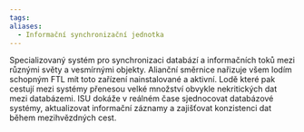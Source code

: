 ```yaml
---
tags: 
aliases:
  - Informační synchronizační jednotka
---
```

Specializovaný systém pro synchronizaci databází a informačních toků mezi různými světy a vesmírnými objekty. Alianční směrnice nařizuje všem lodím schopným FTL mít toto zařízení nainstalované a aktivní. Lodě které pak cestují mezi systémy přenesou velké množství obvykle nekritických dat mezi databázemi. ISU dokáže v reálném čase sjednocovat databázové systémy, aktualizovat informační záznamy a zajišťovat konzistenci dat během mezihvězdných cest.
